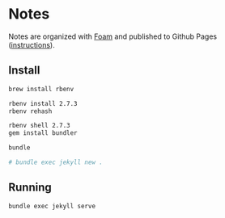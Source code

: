 # Notes

Notes are organized with [Foam](https://foambubble.github.io/) and published to Github Pages ([instructions](https://foambubble.github.io/foam/publishing/publish-to-github-pages.html)).

## Install

```bash
brew install rbenv

rbenv install 2.7.3
rbenv rehash

rbenv shell 2.7.3
gem install bundler

bundle

# bundle exec jekyll new .
```

## Running

```bash
bundle exec jekyll serve
```
